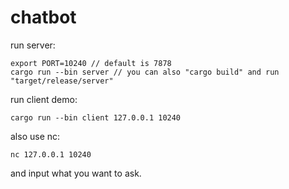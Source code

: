 # chatbot

run server:
```
export PORT=10240 // default is 7878
cargo run --bin server // you can also "cargo build" and run "target/release/server"
```

run client demo:
```
cargo run --bin client 127.0.0.1 10240
```


also use nc:
```
nc 127.0.0.1 10240
```
and input what you want to ask.
